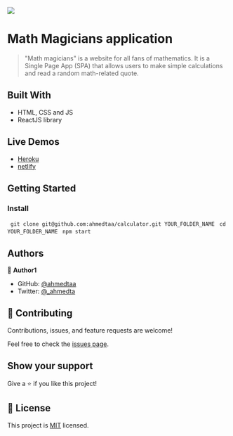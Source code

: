 ![](https://img.shields.io/badge/Microverse-blueviolet)

# Math Magicians application

> "Math magicians" is a website for all fans of mathematics. It is a Single Page App (SPA) that allows users to make simple calculations and read a random math-related quote.

## Built With

- HTML, CSS and JS
- ReactJS library

## Live Demos

- [ Heroku](https://math1998-magic.herokuapp.com/)
- [ netlify](https://math1998-magic.herokuapp.com/)

## Getting Started

### Install

` git clone git@github.com:ahmedtaa/calculator.git YOUR_FOLDER_NAME`
` cd YOUR_FOLDER_NAME`
` npm start`

## Authors

👤 **Author1**

- GitHub: [@ahmedtaa](https://github.com/ahmedta)
- Twitter: [@\_ahmedta](https://twitter.com/_ahmedta)

## 🤝 Contributing

Contributions, issues, and feature requests are welcome!

Feel free to check the [issues page](../../issues/).

## Show your support

Give a ⭐️ if you like this project!

## 📝 License

This project is [MIT](./MIT.md) licensed.
